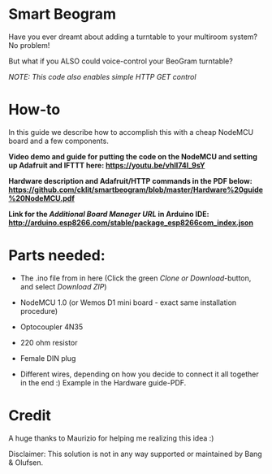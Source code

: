 # Smart Beogram

Have you ever dreamt about adding a turntable to your multiroom system? No problem! 

But what if you ALSO could voice-control your BeoGram turntable?

_NOTE: This code also enables simple HTTP GET control_


# How-to
In this guide we describe how to accomplish this with a cheap NodeMCU board and a few components.

**Video demo and guide for putting the code on the NodeMCU and setting up Adafruit and IFTTT here: https://youtu.be/vhII74I_9sY**

**Hardware description and Adafruit/HTTP commands in the PDF below: https://github.com/cklit/smartbeogram/blob/master/Hardware%20guide%20NodeMCU.pdf**

**Link for the _Additional Board Manager URL_ in Arduino IDE: http://arduino.esp8266.com/stable/package_esp8266com_index.json**


# Parts needed:
- The .ino file from in here (Click the green _Clone or Download_-button, and select _Download ZIP_)

- NodeMCU 1.0 (or Wemos D1 mini board - exact same installation procedure)

- Optocoupler 4N35 

- 220 ohm resistor

- Female DIN plug

- Different wires, depending on how you decide to connect it all together in the end :) Example in the Hardware guide-PDF.


# Credit
A huge thanks to Maurizio for helping me realizing this idea :)

Disclaimer:
This solution is not in any way supported or maintained by Bang & Olufsen.
